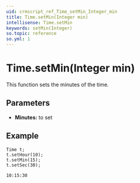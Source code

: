 ```yaml
---
uid: crmscript_ref_Time_setMin_Integer_min
title: Time.setMin(Integer min)
intellisense: Time.setMin
keywords: setMin(Integer)
so.topic: reference
so.yml: 1
---
```


# Time.setMin(Integer min)

This function sets the minutes of the time.

## Parameters

* **Minutes:** to set

## Example

    Time t;
    t.setHour(10);
    t.setMin(15);
    t.setSec(30);
   
    10:15:30
